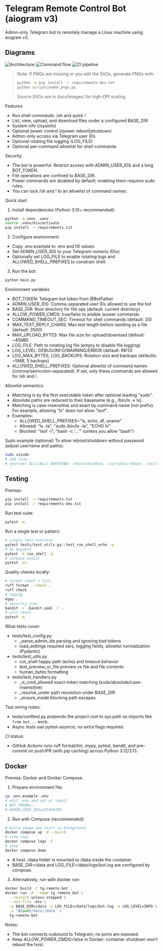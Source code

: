 # Telegram Remote Control Bot (aiogram v3)

Admin-only Telegram bot to remotely manage a Linux machine using aiogram v3.

## Diagrams
![Architecture](docs/images/architecture.png)
![Command flow](docs/images/command_flow.png)
![CI pipeline](docs/images/ci_pipeline.png)

> Note: If PNGs are missing or you edit the SVGs, generate PNGs with:
>
> ```bash
> python -m pip install -r requirements-dev.txt
> python scripts/make_pngs.py
> ```
>
> Source SVGs are in docs/images/ for high-DPI scaling.

Features
- Run shell commands: /sh <cmd> and quick !<cmd>
- List, view, upload, and download files under a configured BASE_DIR
- System info (/sysinfo)
- Optional power control (/power reboot|shutdown)
- Admin-only access via Telegram user IDs
- Optional rotating file logging (LOG_FILE)
- Optional per-command allowlist for shell commands

Security
- The bot is powerful. Restrict access with ADMIN_USER_IDS and a long BOT_TOKEN.
- File operations are confined to BASE_DIR.
- Power commands are disabled by default; enabling them requires sudo rules.
- You can lock /sh and !<cmd> to an allowlist of command names.

Quick start
1) Install dependencies (Python 3.10+ recommended):
```bash
python -m venv .venv
source .venv/bin/activate
pip install -r requirements.txt
```

2) Configure environment:
- Copy .env.example to .env and fill values.
- Set ADMIN_USER_IDS to your Telegram numeric ID(s).
- Optionally set LOG_FILE to enable rotating logs and ALLOWED_SHELL_PREFIXES to constrain shell.

3) Run the bot:
```bash
python main.py
```

Environment variables
- BOT_TOKEN: Telegram bot token from @BotFather
- ADMIN_USER_IDS: Comma-separated user IDs allowed to use the bot
- BASE_DIR: Root directory for file ops (default: current directory)
- ALLOW_POWER_CMDS: true/false to enable /power commands
- COMMAND_TIMEOUT_SEC: Timeout for shell commands (default: 20)
- MAX_TEXT_REPLY_CHARS: Max text length before sending as a file (default: 3500)
- MAX_UPLOAD_BYTES: Max file size for upload/download (default: ~45MB)
- LOG_FILE: Path to rotating log file (empty to disable file logging)
- LOG_LEVEL: DEBUG/INFO/WARNING/ERROR (default: INFO)
- LOG_MAX_BYTES, LOG_BACKUPS: Rotation size and backups (defaults: ~5MB, 5 backups)
- ALLOWED_SHELL_PREFIXES: Optional allowlist of command names (comma/semicolon-separated). If set, only these commands are allowed for /sh and !<cmd>.

Allowlist semantics
- Matching is by the first executable token after optional leading "sudo".
- Absolute paths are reduced to their basename (e.g., /bin/ls -> ls).
- Matching is case-insensitive and exact by command name (not prefix). For example, allowing "ls" does not allow "lsof".
- Examples:
  - ALLOWED_SHELL_PREFIXES="ls, echo, df, uname"
  - Allowed: "ls -la", "sudo /bin/ls -la", "ECHO hi"
  - Blocked: "lsof -i", "bash -c '...'" (unless you allow "bash")

Sudo example (optional)
To allow reboot/shutdown without password (adjust username and paths):
```bash
sudo visudo
# add line:
# youruser ALL=(ALL) NOPASSWD: /sbin/shutdown, /usr/sbin/reboot, /usr/sbin/poweroff, /usr/bin/reboot, /usr/bin/poweroff
```

## Testing
Prereqs:
```bash
pip install -r requirements.txt
pip install -r requirements-dev.txt
```

Run test suite:
```bash
pytest -q
```

Run a single test or pattern:
```bash
# single test function
pytest tests/test_utils.py::test_run_shell_echo -q
# by keyword
pytest -k run_shell -q
# verbose output
pytest -vv
```

Quality checks locally:
```bash
# format check + lint
ruff format --check .
ruff check .
# typing
mypy .
# security scan
bandit -c .bandit.yaml -r .
# unit tests
pytest -q
```

What tests cover:
- tests/test_config.py
  - _parse_admin_ids parsing and ignoring bad tokens
  - load_settings required vars, logging fields, allowlist normalization (Pydantic)
- tests/test_utils.py
  - run_shell happy path (echo) and timeout behavior
  - text_preview_or_file preview vs file and file contents
  - human_bytes formatting
- tests/test_handlers.py
  - _is_cmd_allowed exact-token matching (sudo/absolute/case-insensitive)
  - _resolve_under path resolution under BASE_DIR
  - _ensure_inside blocking path escapes

Test wiring notes:
- tests/conftest.py prepends the project root to sys.path so imports like `from bot...` work.
- Async tests use pytest-asyncio; no extra flags required.

CI status:
- GitHub Actions runs ruff format/lint, mypy, pytest, bandit, and pre-commit on push/PR (with pip caching) across Python 3.12/3.13.

## Docker
Prereqs: Docker and Docker Compose.

1) Prepare environment file:
```bash
cp .env.example .env
# edit .env and set at least:
# BOT_TOKEN=...
# ADMIN_USER_IDS=123456789
```

2) Run with Compose (recommended):
```bash
# build image and start in background
docker compose up -d --build
# view logs
docker compose logs -f
# stop
docker compose down
```
- A host ./data folder is mounted to /data inside the container.
- BASE_DIR=/data and LOG_FILE=/data/logs/bot.log are configured by compose.

3) Alternatively, run with docker run:
```bash
docker build -t tg-remote-bot .
docker run -d --name tg_remote_bot \
  --restart unless-stopped \
  --env-file .env \
  -e BASE_DIR=/data -e LOG_FILE=/data/logs/bot.log -e LOG_LEVEL=INFO \
  -v "$(pwd)/data:/data" \
  tg-remote-bot
```

Notes:
- The bot connects outbound to Telegram; no ports are exposed.
- Keep ALLOW_POWER_CMDS=false in Docker; container shutdown won’t reboot the host.
